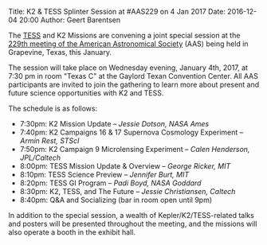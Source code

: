 Title: K2 & TESS Splinter Session at #AAS229 on 4 Jan 2017
Date: 2016-12-04 20:00
Author: Geert Barentsen

The [TESS](https://tess.gsfc.nasa.gov) and K2 Missions
are convening a joint special session at the
[229th meeting of the American Astronomical Society](http://aas.org/meetings/aas229) (AAS)
being held in Grapevine, Texas, this January.

The session will take place on Wednesday evening, January 4th, 2017,
at 7:30 pm in room "Texas C" at the Gaylord Texan Convention Center.
All AAS participants are invited to join the gathering to learn more
about present and future science opportunities with K2 and TESS.

The schedule is as follows:

 - 7:30pm: K2 Mission Update – <i>Jessie Dotson, NASA Ames</i>
 - 7:40pm: K2 Campaigns 16 & 17 Supernova Cosmology Experiment – <i>Armin Rest, STScI</i> 
 - 7:50pm: K2 Campaign 9 Microlensing Experiment –
   <i>Calen Henderson, JPL/Caltech</i>
 - 8:00pm: TESS Mission Update & Overview – <i>George Ricker, MIT</i>
 - 8:10pm: TESS Science Preview –
   <i>Jennifer Burt, MIT</i>
 - 8:20pm: TESS GI Program – <i>Padi Boyd, NASA Goddard</i>
 - 8:30pm: K2, TESS, and The Future –
 <i>Jessie Christiansen, Caltech</i>
 - 8:40pm: Q&A and Socializing (bar in room open until 9pm)

In addition to the special session, a wealth of Kepler/K2/TESS-related
talks and posters will be presented throughout the meeting,
and the missions will also operate a booth in the exhibit hall.
